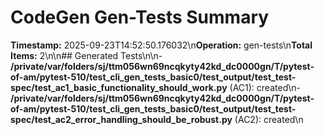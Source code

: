 # CodeGen Gen-Tests Summary

**Timestamp:** 2025-09-23T14:52:50.176032\n**Operation:** gen-tests\n**Total Items:** 2\n\n## Generated Tests\n\n- **/private/var/folders/sj/ttm056wn69ncqkyty42kd_dc0000gn/T/pytest-of-am/pytest-510/test_cli_gen_tests_basic0/test_output/test_test-spec/test_ac1_basic_functionality_should_work.py** (AC1): created\n- **/private/var/folders/sj/ttm056wn69ncqkyty42kd_dc0000gn/T/pytest-of-am/pytest-510/test_cli_gen_tests_basic0/test_output/test_test-spec/test_ac2_error_handling_should_be_robust.py** (AC2): created\n